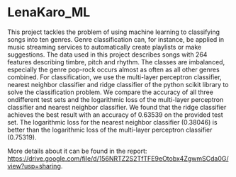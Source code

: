 # LenaKaro_ML

This project tackles the problem of using machine learning to classifying songs into ten genres. 
Genre classification can, for instance, be applied in music streaming services to automatically create playlists or make suggestions. The data used in this project describes songs with 264 features describing timbre, pitch and rhythm. The classes are imbalanced, especially the genre pop-rock occurs almost as often as all other genres combined. For classification, we use the multi-layer perceptron classifier, nearest neighbor classifier and ridge classifier of the python scikit library to solve the classification problem. We compare the accuracy of all three ondifferent test sets and the logarithmic loss of the multi-layer perceptron classifier and nearest neighbor classifier. We found that the ridge classifier achieves the best result with an accuracy of 0.63539 on the provided test set. The logarithmic loss for the nearest neighbor classifier (0.38046) is better than the logarithmic loss of the multi-layer perceptron classifier (0.75319).

More details about it can be found in the report: https://drive.google.com/file/d/156NRTZ2S2TfTFE9eOtobx4ZgwmSCda0G/view?usp=sharing.
